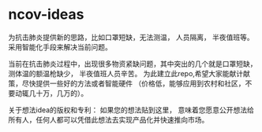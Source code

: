 # ncov-ideas
为抗击肺炎提供新的思路，比如口罩短缺，无法测温， 人员隔离， 半夜值班等。采用智能化手段来解决当前问题。


当前在抗击肺炎过程中，出现很多物资紧缺问题，其中突出的几个就是口罩短缺， 测体温的额温枪缺少， 半夜值班人员辛苦。  为此建立此repo,希望大家能献计献策，尽快提供一些好的方法或者智能硬件 （价格低，能够应用到农村和社区，不要动辄几十万，几万的）。 


关于想法idea的版权和专利：  如果您的想法贴到这里， 意味着您愿意公开想法给所有人，任何人都可以凭借此想法去实现产品化并快速推向市场。
